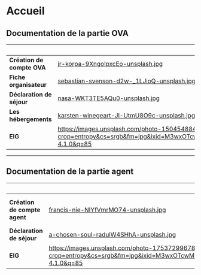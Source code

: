 # Accueil

## Documentation de la partie OVA&#x20;

<table data-view="cards"><thead><tr><th></th><th data-hidden data-card-cover data-type="image">Cover image</th><th data-hidden data-card-target data-type="content-ref"></th></tr></thead><tbody><tr><td><strong>Création de compte OVA</strong></td><td><a href=".gitbook/assets/jr-korpa-9XngoIpxcEo-unsplash.jpg">jr-korpa-9XngoIpxcEo-unsplash.jpg</a></td><td><a href="front-ova/creation-de-compte/">creation-de-compte</a></td></tr><tr><td><strong>Fiche organisateur</strong></td><td><a href=".gitbook/assets/sebastian-svenson-d2w-_1LJioQ-unsplash.jpg">sebastian-svenson-d2w-_1LJioQ-unsplash.jpg</a></td><td><a href="front-ova/fiche-organisateur/">fiche-organisateur</a></td></tr><tr><td><strong>Déclaration de séjour</strong></td><td><a href=".gitbook/assets/nasa-WKT3TE5AQu0-unsplash.jpg">nasa-WKT3TE5AQu0-unsplash.jpg</a></td><td><a href="front-ova/declaration-de-sejour/">declaration-de-sejour</a></td></tr><tr><td><strong>Les hébergements</strong></td><td><a href=".gitbook/assets/karsten-winegeart-Jl-UtmU8O9c-unsplash.jpg">karsten-winegeart-Jl-UtmU8O9c-unsplash.jpg</a></td><td><a href="liste-des-hebergements/">liste-des-hebergements</a></td></tr><tr><td><strong>EIG</strong></td><td><a href="https://images.unsplash.com/photo-1504548840739-580b10ae7715?crop=entropy&#x26;cs=srgb&#x26;fm=jpg&#x26;ixid=M3wxOTcwMjR8MHwxfHNlYXJjaHw0fHxtaW5pbWFsfGVufDB8fHx8MTc1NTUxMDIyM3ww&#x26;ixlib=rb-4.1.0&#x26;q=85">https://images.unsplash.com/photo-1504548840739-580b10ae7715?crop=entropy&#x26;cs=srgb&#x26;fm=jpg&#x26;ixid=M3wxOTcwMjR8MHwxfHNlYXJjaHw0fHxtaW5pbWFsfGVufDB8fHx8MTc1NTUxMDIyM3ww&#x26;ixlib=rb-4.1.0&#x26;q=85</a></td><td><a href="front-ova/eig/">eig</a></td></tr></tbody></table>

***

## Documentation de la partie agent

<table data-view="cards"><thead><tr><th></th><th data-hidden data-card-cover data-type="image">Cover image</th><th data-hidden data-card-target data-type="content-ref"></th></tr></thead><tbody><tr><td><strong>Création de compte agent</strong></td><td><a href=".gitbook/assets/francis-nie-NIYfVmrMO74-unsplash.jpg">francis-nie-NIYfVmrMO74-unsplash.jpg</a></td><td><a href="back-agents/creation-de-compte-agent/">creation-de-compte-agent</a></td></tr><tr><td><strong>Déclaration de séjour</strong></td><td><a href=".gitbook/assets/a-chosen-soul-radulW4SHhA-unsplash.jpg">a-chosen-soul-radulW4SHhA-unsplash.jpg</a></td><td><a href="back-agents/declaration-de-sejour/">declaration-de-sejour</a></td></tr><tr><td><strong>EIG</strong></td><td><a href="https://images.unsplash.com/photo-1753729967894-cd1ba12f11c1?crop=entropy&#x26;cs=srgb&#x26;fm=jpg&#x26;ixid=M3wxOTcwMjR8MHwxfHJhbmRvbXx8fHx8fHx8fDE3NTU1MTAyNjV8&#x26;ixlib=rb-4.1.0&#x26;q=85">https://images.unsplash.com/photo-1753729967894-cd1ba12f11c1?crop=entropy&#x26;cs=srgb&#x26;fm=jpg&#x26;ixid=M3wxOTcwMjR8MHwxfHJhbmRvbXx8fHx8fHx8fDE3NTU1MTAyNjV8&#x26;ixlib=rb-4.1.0&#x26;q=85</a></td><td><a href="back-agents/eig.md">eig.md</a></td></tr></tbody></table>
